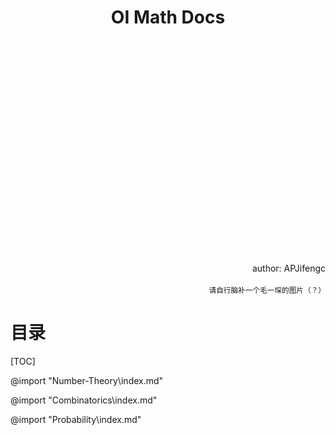 <center><h1>OI Math Docs</h1></center>
<br/><br/><br/><br/><br/><br/><br/><br/><br/><br/><br/><br/><br/><br/><br/><br/><br/><br/><br/><br/><br/>
<div style="text-align: right; "> author: APJifengc </div></br>
<div style="text-align: right; "> <small>请自行脑补一个毛一堔的图片（？）</small> </div>
<div style="page-break-after: always;"></div>
<h1>目录</h1>
[TOC]
<div style="page-break-after: always;"></div>

@import "Number-Theory\index.md"

<div style="page-break-after: always;"></div>

@import "Combinatorics\index.md"

<div style="page-break-after: always;"></div>

@import "Probability\index.md"